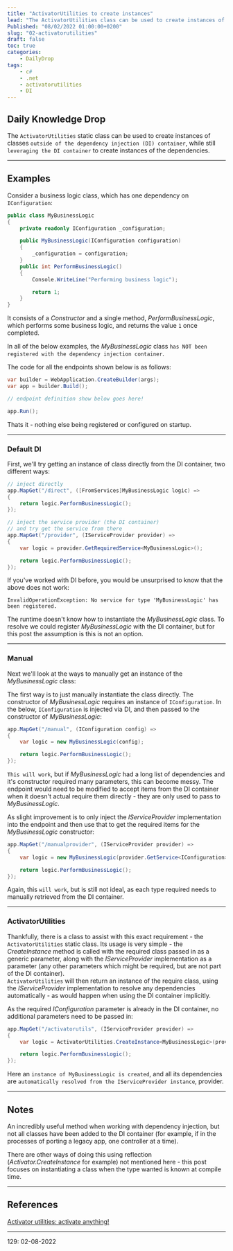 ```yaml
---
title: "ActivatorUtilities to create instances"
lead: "The ActivatorUtilities class can be used to create instances of classes, in conjunction with DI"
Published: "08/02/2022 01:00:00+0200"
slug: "02-activatorutilities"
draft: false
toc: true
categories:
    - DailyDrop
tags:
    - c#
    - .net
    - activatorutilities
    - DI
---
```


## Daily Knowledge Drop

The `ActivatorUtilities` static class can be used to create instances of classes `outside of the dependency injection (DI) container`, while still `leveraging the DI container` to create instances of the dependencies.

---

## Examples

Consider a business logic class, which has one dependency on `IConfiguration`:

``` csharp
public class MyBusinessLogic
{
    private readonly IConfiguration _configuration;

    public MyBusinessLogic(IConfiguration configuration)
    {
        _configuration = configuration;
    }
    public int PerformBusinessLogic()
    {
        Console.WriteLine("Performing business logic");

        return 1;
    }
}
```

It consists of a _Constructor_ and a single method, _PerformBusinessLogic_, which performs some business logic, and returns the value `1` once completed.

In all of the below examples, the _MyBusinessLogic_ class `has NOT been registered with the dependency injection container`.

The code for all the endpoints shown below is as follows:

``` csharp
var builder = WebApplication.CreateBuilder(args);
var app = builder.Build();

// endpoint definition show below goes here!

app.Run();

```

Thats it - nothing else being registered or configured on startup.

---

### Default DI

First, we'll try getting an instance of class directly from the DI container, two different ways:

``` csharp
// inject directly
app.MapGet("/direct", ([FromServices]MyBusinessLogic logic) =>
{
    return logic.PerformBusinessLogic();
});

// inject the service provider (the DI container)
// and try get the service from there
app.MapGet("/provider", (IServiceProvider provider) =>
{
    var logic = provider.GetRequiredService<MyBusinessLogic>();

    return logic.PerformBusinessLogic();
});
```

If you've worked with DI before, you would be unsurprised to know that the above does not work:

``` terminal
InvalidOperationException: No service for type 'MyBusinessLogic' has been registered.
```

The runtime doesn't know how to instantiate the _MyBusinessLogic_ class. To resolve we could register _MyBusinessLogic_ with the DI container, but for this post the assumption is this is not an option.

---

### Manual

Next we'll look at the ways to manually get an instance of the _MyBusinessLogic_ class:

The first way is to just manually instantiate the class directly. The constructor of _MyBusinessLogic_ requires an instance of `IConfiguration`. In the below, `IConfiguration` is injected via DI, and then passed to the constructor of _MyBusinessLogic_:

``` csharp
app.MapGet("/manual", (IConfiguration config) =>
{
    var logic = new MyBusinessLogic(config);

    return logic.PerformBusinessLogic();
});

```

`This will work`, but if _MyBusinessLogic_ had a long list of dependencies and it's constructor required many parameters, this can become messy. The endpoint would need to be modified to accept items from the DI container when it doesn't actual require them directly - they are only used to pass to _MyBusinessLogic_.

As slight improvement is to only inject the _IServiceProvider_ implementation into the endpoint and then use that to get the required items for the _MyBusinessLogic_ constructor:

``` csharp
app.MapGet("/manualprovider", (IServiceProvider provider) =>
{
    var logic = new MyBusinessLogic(provider.GetService<IConfiguration>());

    return logic.PerformBusinessLogic();
});
```

Again, this `will work`, but is still not ideal, as each type required needs to manually retrieved from the DI container.

---

### ActivatorUtilities

Thankfully, there is a class to assist with this exact requirement - the `ActivatorUtilities` static class. Its usage is very simple - the _CreateInstance_ method is called with the required class passed in as a generic parameter, along with the _IServiceProvider_ implementation as a parameter (any other parameters which might be required, but are not part of the DI container).  
`ActivatorUtilities` will then return an instance of the require class, using the _IServiceProvider_ implementation to resolve any dependencies automatically - as would happen when using the DI container implicitly.

As the required _IConfiguration_ parameter is already in the DI container, no additional parameters need to be passed in: 

``` csharp
app.MapGet("/activatorutils", (IServiceProvider provider) =>
{
    var logic = ActivatorUtilities.CreateInstance<MyBusinessLogic>(provider);

    return logic.PerformBusinessLogic();
});
```

Here an `instance of MyBusinessLogic is created`, and all its dependencies are `automatically resolved from the IServiceProvider instance`, provider.

---

## Notes

An incredibly useful method when working with dependency injection, but not all classes have been added to the DI container (for example, if in the processes of porting a legacy app, one controller at a time).

There are other ways of doing this using reflection (_Activator.CreateInstance_ for example) not mentioned here - this post focuses on instantiating a class when the type wanted is known at compile time.

---

## References

[Activator utilities: activate anything!](https://onthedrift.com/posts/activator-utilities/)   

---

<?# DailyDrop ?>129: 02-08-2022<?#/ DailyDrop ?>
